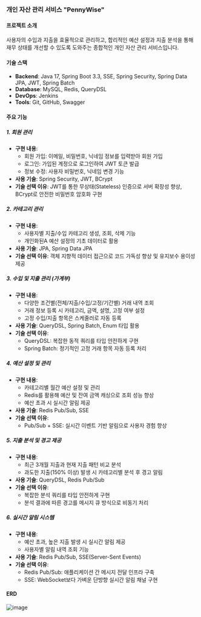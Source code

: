 ### 개인 자산 관리 서비스 "PennyWise"

#### 프로젝트 소개

사용자의 수입과 지출을 효율적으로 관리하고, 합리적인 예산 설정과 지출 분석을 통해 재무 상태를 개선할 수 있도록 도와주는 종합적인 개인 자산 관리 서비스입니다.

#### 기술 스택

- **Backend**: Java 17, Spring Boot 3.3, SSE, Spring Security, Spring Data JPA, JWT, Spring Batch
- **Database**: MySQL, Redis, QueryDSL
- **DevOps**: Jenkins
- **Tools**: Git, GitHub, Swagger

#### 주요 기능

##### 1. 회원 관리

- **구현 내용**:
    - 회원 가입: 이메일, 비밀번호, 닉네임 정보를 입력받아 회원 가입
    - 로그인: 가입된 계정으로 로그인하여 JWT 토큰 발급
    - 정보 수정: 사용자 비밀번호, 닉네임 변경 기능
- **사용 기술**: Spring Security, JWT, BCrypt
- **기술 선택 이유**: JWT를 통한 무상태(Stateless) 인증으로 서버 확장성 향상, BCrypt로 안전한 비밀번호 암호화 구현

##### 2. 카테고리 관리

- **구현 내용**:
    - 사용자별 지출/수입 카테고리 생성, 조회, 삭제 기능
    - 개인화된A 예산 설정의 기초 데이터로 활용
- **사용 기술**: JPA, Spring Data JPA
- **기술 선택 이유**: 객체 지향적 데이터 접근으로 코드 가독성 향상 및 유지보수 용이성 제공

##### 3. 수입 및 지출 관리 (가계부)

- **구현 내용**:
    - 다양한 조건별(전체/지출/수입/고정/기간별) 거래 내역 조회
    - 거래 정보 등록 시 카테고리, 금액, 설명, 고정 여부 설정
    - 고정 수입/지출 항목은 스케줄러로 자동 등록
- **사용 기술**: QueryDSL, Spring Batch, Enum 타입 활용
- **기술 선택 이유**:
    - QueryDSL: 복잡한 동적 쿼리를 타입 안전하게 구현
    - Spring Batch: 정기적인 고정 거래 항목 자동 등록 처리

##### 4. 예산 설정 및 관리

- **구현 내용**:
    - 카테고리별 월간 예산 설정 및 관리
    - Redis를 활용해 예산 및 잔여 금액 캐싱으로 조회 성능 향상
    - 예산 초과 시 실시간 알림 제공
- **사용 기술**: Redis Pub/Sub, SSE
- **기술 선택 이유**:
    - Pub/Sub + SSE: 실시간 이벤트 기반 알림으로 사용자 경험 향상

##### 5. 지출 분석 및 경고 제공

- **구현 내용**:
    - 최근 3개월 지출과 현재 지출 패턴 비교 분석
    - 과도한 지출(150% 이상) 발생 시 카테고리별 분석 후 경고 알림
- **사용 기술**: QueryDSL, Redis Pub/Sub
- **기술 선택 이유**:
    - 복잡한 분석 쿼리를 타입 안전하게 구현
    - 분석 결과에 따른 경고를 메시지 큐 방식으로 비동기 처리

##### 6. 실시간 알림 시스템

- **구현 내용**:
    - 예산 초과, 높은 지출 발생 시 실시간 알림 제공
    - 사용자별 알림 내역 조회 기능
- **사용 기술**: Redis Pub/Sub, SSE(Server-Sent Events)
- **기술 선택 이유**:
    - Redis Pub/Sub: 애플리케이션 간 메시지 전달 인프라 구축
    - SSE: WebSocket보다 가벼운 단방향 실시간 알림 채널 구현
 

#### ERD
![image](https://github.com/user-attachments/assets/3b374b30-c13f-404c-9eff-767d6e974c05)












